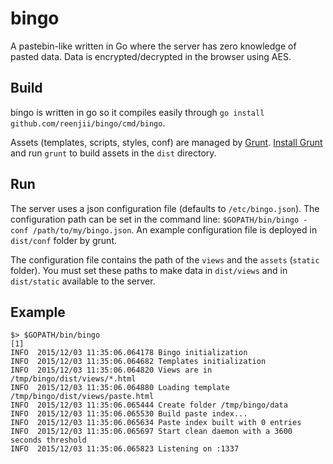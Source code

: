 # bingo
A pastebin-like written in Go where the server has zero knowledge of pasted data. Data is encrypted/decrypted in the browser using AES.

## Build

bingo is written in go so it compiles easily through `go install github.com/reenjii/bingo/cmd/bingo`.

Assets (templates, scripts, styles, conf) are managed by [Grunt](http://www.gruntjs.com/).
[Install Grunt](http://www.gruntjs.com/installing-grunt) and run `grunt` to build assets in the `dist` directory.

## Run

The server uses a json configuration file (defaults to `/etc/bingo.json`). The configuration path can be set in the command line: `$GOPATH/bin/bingo -conf /path/to/my/bingo.json`.
An example configuration file is deployed in `dist/conf` folder by grunt.

The configuration file contains the path of the `views` and the `assets` (`static` folder). You must set these paths to make data in `dist/views` and in `dist/static` available to the server.

## Example

```
$> $GOPATH/bin/bingo                                                                                                                                                                                                              [1]
INFO  2015/12/03 11:35:06.064178 Bingo initialization
INFO  2015/12/03 11:35:06.064682 Templates initialization
INFO  2015/12/03 11:35:06.064820 Views are in  /tmp/bingo/dist/views/*.html
INFO  2015/12/03 11:35:06.064880 Loading template /tmp/bingo/dist/views/paste.html
INFO  2015/12/03 11:35:06.065444 Create folder /tmp/bingo/data
INFO  2015/12/03 11:35:06.065530 Build paste index...
INFO  2015/12/03 11:35:06.065634 Paste index built with 0 entries
INFO  2015/12/03 11:35:06.065697 Start clean daemon with a 3600 seconds threshold
INFO  2015/12/03 11:35:06.065823 Listening on :1337
```
